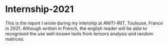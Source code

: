 # Internship-2021

This is the report I wrote during my intership at ANITI-IRIT, Toulouse, France in 2021. Although written in French, the english reader will be able to recognised the use well-known tools from tensors analysis and random matrices. 
